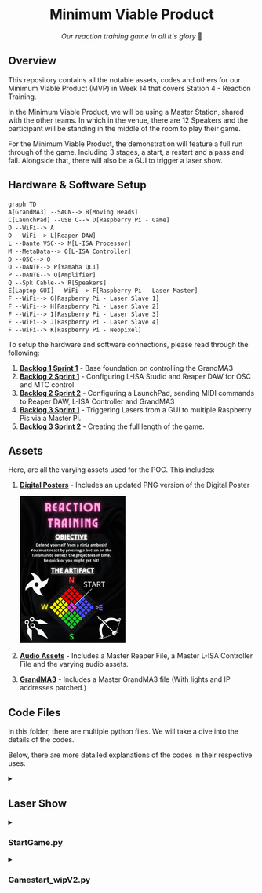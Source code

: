 <h1 align="center">
  Minimum Viable Product
</h1>

<p align="center">
  <i align="center">Our reaction training game in all it's glory </i>🤯
</p>

## Overview
This repository contains all the notable assets, codes and others for our Minimum Viable Product (MVP) in Week 14 that covers Station 4 - Reaction Training.

In the Minimum Viable Product, we will be using a Master Station, shared with the other teams. In which in the venue, there are 12 Speakers and the participant will be standing in the middle of the room to play their game.

For the Minimum Viable Product, the demonstration will feature a full run through of the game. Including 3 stages, a start, a restart and a pass and fail. Alongside that, there will also be a GUI to trigger a laser show.

## Hardware & Software Setup
```mermaid
graph TD
A[GrandMA3] --SACN--> B[Moving Heads]
C[LaunchPad] --USB C--> D[Raspberry Pi - Game]
D --WiFi--> A
D --WiFi--> L[Reaper DAW]
L --Dante VSC--> M[L-ISA Processor]
M --MetaData--> O[L-ISA Controller]
D --OSC--> O
O --DANTE--> P[Yamaha QL1]
P --DANTE--> Q[Amplifier]
Q --Spk Cable--> R[Speakers]
E[Laptop GUI] --WiFi--> F[Raspberry Pi - Laser Master]
F --WiFi--> G[Raspberry Pi - Laser Slave 1]
F --WiFi--> H[Raspberry Pi - Laser Slave 2]
F --WiFi--> I[Raspberry Pi - Laser Slave 3]
F --WiFi--> J[Raspberry Pi - Laser Slave 4]
F --WiFi--> K[Raspberry Pi - Neopixel]
```
To setup the hardware and software connections, please read through the following:
1. **[Backlog 1 Sprint 1](NYP-EGL314-MSP1/Backlog1%20Sprint1/B1S1.md)** - Base foundation on controlling the GrandMA3
2. **[Backlog 2 Sprint 1](NYP-EGL314-MSP1/Backlog%202%20Sprint1/B2S1.md)** - Configuring L-ISA Studio and Reaper DAW for OSC and MTC control
3. **[Backlog 2 Sprint 2](NYP-EGL314-MSP1/Backlog%202%20Sprint2/B2S2.md)** - Configuring a LaunchPad, sending MIDI commands to Reaper DAW, L-ISA Controller and GrandMA3
4. **[Backlog 3 Sprint 1](NYP-EGL314-MSP1/Backlog3%20Sprint1/B3S1.md)** - Triggering Lasers from a GUI to multiple Raspberry Pis via a Master Pi.
5. **[Backlog 3 Sprint 2](NYP-EGL314-MSP1/Backlog3%20Sprint2/B3S2.md)** - Creating the full length of the game.

## Assets
Here, are all the varying assets used for the POC. This includes:
1. **[Digital Posters](./Assets/Poster)** - Includes an updated PNG version of the Digital Poster

   <img src="./Assets/Poster.png" width =215px height=300px>
   
2. **[Audio Assets](./Assets/Audio%20Assets)** - Includes a Master Reaper File, a Master L-ISA Controller File and the varying audio assets.
3. **[GrandMA3](./Assets/GrandMA3)** - Includes a Master GrandMA3 file (With lights and IP addresses patched.)

## Code Files
In this folder, there are multiple python files. We will take a dive into the details of the codes.

Below, there are more detailed explanations of the codes in their respective uses.
<details><summary><h2>Laser Show</h2></summary>

In the laser show, it mainly revolves around [laser_gui.py](./laser_gui.py), [osclaser_server_V2.py](./osclaser_server_V2.py) and [osclaser_trigger_V2.py](./osclaser_trigger_V2.py).

For the laser show, this is how the code hierarchy would look like:
```mermaid
graph LR
A[laser_gui.py] --> B[osclaser_server_V2.py]
B --> C[osclaser_trigger_V2.py]
```
<details><summary><h3>laser_gui.py</h3></summary>
  
In laser_gui.py, there are a few things to note. Firstly, are the imports. Importing in the pythonosc library to be able to communicate with the Master Raspberry Pi and the Slave Raspberry Pi after. Also importing the [reaper_markers.py](./reaper_markers.py) code. These are all seen from lines 1 to 7.
  
```
from pythonosc import osc_server, dispatcher

from pythonosc import udp_client

import tkinter as tk

import reaper_markers

# import RPi.GPIO as GPIO

import time
```
With that, there is a need to set a send_addr, send_port and addr to be able to send a message to the Master Raspberry Pi, this can be seen from lines 131 to 133 where in this example, the send_addr is listed as `192.168.254.49`, then send_port listed as `2000` and the addr listed as `/print` which are the respective IP address and port of the Master Raspberry Pi
```
send_addr = "192.168.254.49"
send_port = 2000
addr = "/print"
```

Slightly late down in the code, there is another IP address and port used to send commands to a Neopixel LED Strip as well. This was set to `192.168.254.242` and the port is listed as `2005` following the functions above. This can be seen from lines 185 to 194.
```
def send_color(receiver_ip, receiver_port, r, g, b):  # Sends colour commands to the Neopixel
    client = udp_client.SimpleUDPClient(receiver_ip, receiver_port) 
    client.send_message("/color", [r, g, b])

def send_brightness(receiver_ip, receiver_port, brightness): # Sends brightness commands to the Neopixel
    client = udp_client.SimpleUDPClient(receiver_ip, receiver_port)
    client.send_message("/brightness", [brightness])

PI_B_ADDR = "192.168.254.242"  # Change to your RPi's IP address
PORT2 = 2005
```

After this, are the functions for the lasers. In here, we will just take a random function as an example since majority of them are similar.
```
def AllOffOneByOne():
    msg = ["1,1,0", "1,2,0", "2,1,0", "2,2,0", "3,1,0", "3,2,0",
           "4,1,0", "4,2,0", "5,1,0", "5,2,0", "6,1,0", "6,2,0",
           "7,1,0", "7,2,0", "8,1,0", "8,2,0", "9,1,0", "9,2,0",
           "10,1,0", "10,2,0", "11,1,0", "11,2,0", "12,1,0", "12,2,0"] # The messages to be sent to the Master Pi
    
    y = int(0) # Creating a variable called y.
    while y < len(msg): # A while loop that stays true for as long as y is not longer than the array called msg.
        time.sleep(0.03) # Can be removed based on whether you want a delay in between actions. e.g From first message to second message
        send_message(send_addr, send_port, addr, msg[y]) # To send command to Master Raspberry Pi
        print(msg[y]) 
        y += 1 # To increase the variable called y.

        if y == len(msg): # An if statement, when y is equals to the length of the array, it will stop the while loop.
            break 
```
Functions like these are then integrated into one big function for the laser show which can be seen here, along with explanations of what different lines do.
```
def lasersequence():
    try:
        Laser_SequenceRP() # A function that calls for Reaper to start playing the music.
    except Exception as e:
        print(f"Error in Laser_SequenceRP: {e}")
        return

    print("test")

    beat_gap = 60 / 101  # Time interval between beats 
    count = 0 # Start a variable count
    start_time = time.time() # Set start_time as the present time that the code was ran.

    try:
        while time.time() - start_time < 30: # For as long as when the current time minus starting time duration is lesser than 30, the loop will continue
            time.sleep(beat_gap) # To set the interval between actions as the gap between beats

            if count % 2 == 0: # Does it every even number.
                send_color(PI_B_ADDR, PORT2, 0, 0, 0) # Set no colour to Neopixels
                send_brightness(PI_B_ADDR, PORT2, 0) # Set no brightness to Neopixels
            else:
                send_color(PI_B_ADDR, PORT2, 255, 0, 0)
                send_brightness(PI_B_ADDR, PORT2, 0.3)

            # Using a dictionary to map counts to functions
            actions = {
                0: AllOff,
                1: AllOn,
                2: OddSpk,
                3: AllOff,
                4: AllOnOneByOne,
                5: AllOffOneByOne,
                6: crossfire,
                7: crossfireOpp,
                8: AllOff,
                9: AllOn,
                10: AllOffOneByOne,
                11: OneToThreeOn,
                12: FourToSixOn,
                13: SevenToNineOn,
                14: TenToTwelveOn,
                15: AllOff,
                16: OddSpk,
                17: EvenSpk,
                18: AllOff,
                19: OneToThreeOn,
                20: AllOff,
                21: AllOn,
                22: AllOff,
                23: OddSpk,
                24: EvenSpk,
                25: AllOnOneByOne,
                26: crossfire,
                27: crossfireOpp,
                28: TopHalf,
                29: BottomHalf,
                30: AllOffOneByOne,
                31: LeftHalf,
                32: RightHalf,
                33: AllOffOneByOne,
                34: AllOn,
                35: AllOff,
                36: OneToThreeOnOneByOne,
                37: SevenToNineOnOneByOne,
                38: AllOffOneByOne,
                39: AllOnOneByOne,
                40: AllOnOneByOne,
            }

            if count in actions: # Checking if the count still exists in the actions
                try:
                    actions[count]() # If the count has a definition in the dictionary, it will retrieve and call that function
                except Exception as e:
                    print(f"Error executing action for count {count}: {e}")

            print(count)
            count += 1 # Will increase the count each after delaying for each beat gap.

    except Exception as e:
        print(f"Error in main loop: {e}")

    try:
        AllOff()
        send_color(PI_B_ADDR, PORT2, 0, 0, 0)
        send_brightness(PI_B_ADDR, PORT2, 0)
        reaper_markers.play_stop()
        print(f"Counted {count} beats in 30 seconds.")  # max Count = 73/72
    except Exception as e:
        print(f"Error during cleanup: {e}")
```

</details>

<details><summary><h3>osclaser_server_V2.py</h3></summary>

In osclaser_server_V2.py, it is a code to be put into the Master Raspberry Pi to carry out 2 functions. One, receiving the commands from the Laser_Gui. Two, to send the received commands to the Slave Raspberry Pi which holds [osclaser_trigger_V2.py](./osclaser_trigger_V2.py). First, the receiver_ip and receiver_port is to be set to the respective values of the Master Raspberry Pi which in this example is `192.168.254.49` and `2003`. This was set on lines 10 and 11 of the code as seen below:
```
receiver_ip = "192.168.254.49" # Team A
receiver_port = 2003
```
Following this, is the function to enable the Master Raspberry Pi to receive the commands and re-send them out to the Slave Raspberry Pi. There will be explanation next to the respective codes to talk about their functions seen from lines 13 to 35.
```
# this function prints the arguments in received OSC messages
def print_args(addr, *args):
  if addr == "/print": # An If statement to detect for the messages with the address /print
    print(f"message received {args[0]}")
    msg = args[0] 
    var = args[0].split(',')
    spk = int(var[0].strip()) 
    addr = "/trigger" # Sets a new address before sending out the message to slave raspberry pi

    if 1 <= spk <= 3:
       send_addr = "192.168.254.197" #Team C (Updates the send_addr and send_port to the respective Slave Raspberry Pis)
       send_port = 2001
    elif 4 <= spk <= 6:
      send_addr = "192.168.254.101" #Team E
      send_port = 2002
    elif 7 <= spk <= 9:
      send_addr = "192.168.254.72" #Team B
      send_port = 2003
    elif 10 <= spk <= 12:
      send_addr = "192.168.254.236" #Team F
      send_port = 2004
    
    osc_client.send_message(send_addr, send_port, addr, msg)
```
</details>

<details><summary><h3>osclaser_trigger_V2.py</h3></summary>
</details>


<details><summary><h2>Reaction Time Game</summary></details>

In the reaction time game , it mainly revolves around [StartGame.py](./StartGame.py) and [Gamestart_wipV2.py](./Gamestart_wipV2.py)

For the reactiom time game , this is how the code hierarchy would look like:
```mermaid
graph LR
A[StartGame.py] --> B[Gamestart_wipV2.py]
```

</details>

<details><summary><h3>StartGame.py</h3></summary>

In StartGame.py, the first thing to note are the imports, from lines 1 to 8, [reaper_markers](./reaper_markers.py), [Lisa_GrandMa3_Functions](./Lisa_GrandMa3_Functions.py) and [Gamestart_wipV2](./Gamestart_wipV2.py)

```
#Imports
import mido 
import reaper_markers
import sys
import Lisa_GrandMa3_Functions
import Gamestart_wipV2
from pythonosc import osc_server, dispatcher
import time
```
Right after the imports, is the main function of this file, the most important part of the code is from lines 25 to 35

```
if msg.note == 67: #start
    print ('Game Start')
    
    reaper_markers.play_stop() # Stop any currently playing track 
    
    Lisa_GrandMa3_Functions.clear_all()   
    Lisa_GrandMa3_Functions.clear_all()
    Lisa_GrandMa3_Functions.playing()
    Lisa_GrandMa3_Functions.playing()
    reaper_markers.startMk()
    Gamestart_wipV2.launchpad_listen()
```
The code simply requires input from launchpad, specifically in this case msg.note == 67 to trigger this if statement, sending messages to GrandMa3, Reaper and the function in [Gamestart_wipV2,py](./Gamestart_wipV2.py), launchpad_listen() to start the game function.


</details>

<details><summary><h3>Gamestart_wipV2.py</h3></summary>

In Gamestart_wipV2.py, it begins with the imports, play_stop, reaper_markers and Lisa_GrandMa3_Functions are to utilize the functions within each file to send messages to Reaper, L-isa and GrandMa3. These can be seen from line  1 to 11

```
#Imports
import mido 
import play_stop
import reaper_markers
import sys
import Lisa_GrandMa3_Functions
from pythonosc import osc_server, dispatcher
import time
import random
import threading
import definitions
```
Right after, lines 13 to 62 are functions for our main game function launch_listen
```
def North():
    global tracker1
    countToSG2(tracker1)
    if tracker1 == 4:
        definitions.nextstage()
        countT_stop(count_timing)
    else:
        definitions.North()
    
def South():
    global tracker1
    countToSG2(tracker1)
    if tracker1 == 4:
        definitions.nextstage()
    else:
        definitions.South()

def East():
    global tracker1
    countToSG2(tracker1)
    if tracker1 == 4:
        definitions.nextstage()
    else:
        definitions.East()

def West():
    countToSG2(tracker1)
    if tracker1 == 4:
        definitions.nextstage()
    else:
        definitions.West()

def countT_start(count_timing):
    print('count_timing start')
    count = 0
    count += 0.5
    print(count)
    return count

def countT_stop(count_timing):
    print('count_timing Stopped')
    count = 0
    print(count)
    return count

def countToSG2(tracker1):
    count = 0
    count += 1
    return count
```

launchpad_listen  starts from line  63 to 166

```
def launchpad_listen():
    LaunchpadPro_Name = "Launchpad Pro MK3:Launchpad Pro MK3 LPProMK3 MIDI 28:0"
    if LaunchpadPro_Name not in mido.get_input_names():
        print(f"Device {LaunchpadPro_Name} not found. Please check the device name")
        return
    with mido.open_input(LaunchpadPro_Name) as inport,mido.open_output(LaunchpadPro_Name) as outport:
        print(f"Listening to {LaunchpadPro_Name} for note messages" )
        global count_timing
        count_game = 0
        NorthPressed = 'False'
        SouthPressed = 'False'
        EastPressed = 'False'
        WestPressed = 'False'
        
        game_fail = 'False'
        directional_Var = 0
        tracker1 = 0
        count_timing = 0
        try:
            while True:
                #for msg in inport:
                time.sleep(0.5)                            
                count_game += 0.5
                print(f"The game has been going for {count_game} seconds")
                for msg in inport.iter_pending():
                    if msg.type == 'note_on':
                        print(f"Note On:Note={msg.note}")
                        if count_game == 37: #28 is when tutorial ends
                            Lisa_GrandMa3_Functions.Seq21()
                            #################Projectile 1 (Hardcoded)################
                        elif 40 >= count_game >= 38: #Count for first projectile
                            count_game2 = 0  
                            
                            
                            time.sleep(0.5)            
                            count_timing += 0.5
                            print(f"How many seconds has it been since the projectile has been fired {count_timing}")
                            if count_timing <= 3: #if they react under 4 sec
                                if msg.note == 60 and NorthPressed == 'False': #actual snapshot coresponding to north
                                    countToSG2(tracker1)
                                    print(f"How many projectiles have been fired:{tracker1}")
                                    if tracker1 == 4:
                                        definitions.nextstage()
                                    else:
                                        NorthPressed = 'True'
                                        print(NorthPressed)
                                        print("North deflected")
                                        countT_stop(count_timing)
                                        definitions.North()
                                        break
                                elif msg.note != 60 and NorthPressed == 'False':
                                    definitions.game_over()
                                    #trigger for restart
                                    game_fail = 'True'
                                    exit()
                                         
                                           
                                elif count_timing > 4 and NorthPressed == 'False':
                                    definitions.game_over()
                                    #trigger for restart
                                    game_fail = 'True'
                                    exit() 
                                    
                                    
                        elif 40 >= count_game >= 38  and NorthPressed == 'True':
                            pass
                        
                        elif count_game == 41:
                            definitions.resetVar()
                            Lisa_GrandMa3_Functions.Seq24()
                        elif count_game >= 40: #Second Projectiles
                            if msg.note == 65:
                                definitions.deflect_success()
                                definitions.nextstage()
                                time.sleep(5)
                                exit()
                            exit()
                            countT_start(count_timing)
                            if count_timing <= 3:
                                if msg.note == 60 and directional_Var == 'North':
                                    North()
                                elif msg.note == 65 and directional_Var == 'South':
                                    South()
                                elif msg.note == 62 and directional_Var == 'East':
                                    East()
                                elif msg.note == 64 and directional_Var == 'West':
                                    West()
                            elif count_timing > 4 and (NorthPressed and SouthPressed and EastPressed and WestPressed) == 'False' :
                                        definitions.game_over()
                                        #trigger for restart
                                        game_fail = 'True'
                                        exit()
                                         
                                
                        elif 47 >= count_game >= 44 and SouthPressed == 'True':
                            pass
                        elif count_game == 48:
                            definitions.resetVar()
                        
                                
                    else:
                        print(f'Note Off: Note={msg.note}')
        except KeyboardInterrupt:
            print("stopped listening to MIDI messages.")
```

Breaking the function down into parts, with lines 64 to 69,

```
LaunchpadPro_Name = "Launchpad Pro MK3:Launchpad Pro MK3 LPProMK3 MIDI 28:0"
    if LaunchpadPro_Name not in mido.get_input_names():
        print(f"Device {LaunchpadPro_Name} not found. Please check the device name")
        return
    with mido.open_input(LaunchpadPro_Name) as inport,mido.open_output(LaunchpadPro_Name) as outport:
        print(f"Listening to {LaunchpadPro_Name} for note messages" )
```

This code is what we use to listen to our device, in this case the **"Launchpad Pro MK3:Launchpad Pro MK3 LPProMK3 MIDI 28:0"**, which will change based on what device you are using. If no device is connected, it will print out a message saying so, otherwise it will begin listening to messages from the device.

From lines 89 to 124,
```
if msg.type == 'note_on':
                        print(f"Note On:Note={msg.note}")
                        if count_game == 37: #28 is when tutorial ends
                            Lisa_GrandMa3_Functions.Seq21()
                            #################Projectile 1 (Hardcoded)################
                        elif 40 >= count_game >= 38: #Count for first projectile
                            count_game2 = 0  
                            
                            
                            time.sleep(0.5)            
                            count_timing += 0.5
                            print(f"How many seconds has it been since the projectile has been fired {count_timing}")
                            if count_timing <= 3: #if they react under 4 sec
                                if msg.note == 60 and NorthPressed == 'False': #actual snapshot coresponding to north
                                    countToSG2(tracker1)
                                    print(f"How many projectiles have been fired:{tracker1}")
                                    if tracker1 == 4:
                                        definitions.nextstage()
                                    else:
                                        NorthPressed = 'True'
                                        print(NorthPressed)
                                        print("North deflected")
                                        countT_stop(count_timing)
                                        definitions.North()
                                        break
                                elif msg.note != 60 and NorthPressed == 'False':
                                    definitions.game_over()
                                    #trigger for restart
                                    game_fail = 'True'
                                    exit()
                                         
                                           
                                elif count_timing > 4 and NorthPressed == 'False':
                                    definitions.game_over()
                                    #trigger for restart
                                    game_fail = 'True'
                                    exit() 
```
It encompasses the core functionality of the other sections in this functions. When a projectile is fired out from the speaker, a count begins to track if the player reacts in time. 
Afterwards it moves on to check if the player presses the right button in under 3 seconds, which if true they deflect the projectile, stoping the count for their reaction speed and jumping to a random projectile marker and this repeats until they either fail to react in time, press the wrong note, or they pass to the next stage

</details>